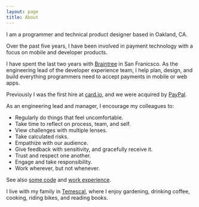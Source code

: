 ```yaml
---
layout: page
title: About
---
```


I am a programmer and technical product designer based in Oakland, CA.

Over the past five years, I have been involved in payment technology with a focus on mobile and developer products. 

I have spent the last two years with [Braintree](https://braintreepayments.com) in San Franicsco. As the engineering lead of the developer experience team, I help plan, design, and build everything programmers need to accept payments in mobile or web apps. 

Previously I was the first hire at [card.io](https://card.io), and we were acquired by [PayPal](https://paypal.com/).



As an engineering lead and manager, I encourage my colleagues to:

- Regularly do things that feel uncomfortable.
- Take time to reflect on process, team, and self.
- View challenges with multiple lenses.
- Take calculated risks.
- Empathize with our audience.
- Give feedback with sensitivity, and gracefully receive it.
- Trust and respect one another.
- Engage and take responsibility.
- Work wherever, but not whenever.

See also [some code](https://github.com/burnto) and [work experience](https://www.linkedin.com/in/brentfitzgerald).

I live with my family in [Temescal](https://en.wikipedia.org/wiki/Temescal,_Oakland,_California), where I enjoy gardening, drinking coffee, cooking, riding bikes, and reading books.
